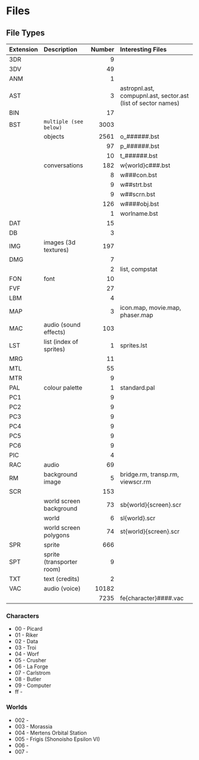 # Files

## File Types

| Extension | Description         | Number | Interesting Files |
| :---      | :---                | ---:   | :---              |
| 3DR |                           |      9 |                   |
| 3DV |                           |     49 |                   |
| ANM |                           |      1 |                   |
| AST |                           |      3 | astropnl.ast, compupnl.ast, sector.ast (list of sector names) |
| BIN |                           |     17 |                   |
| BST | `multiple (see below)`    |   3003 |                   |
|     | objects                   |   2561 | o_######.bst      |
|     |                           |     97 | p_######.bst      | 
|     |                           |     10 | t_######.bst      |
|     | conversations             |    182 | w{world}c###.bst  |
|     |                           |      8 | w###con.bst       |
|     |                           |      9 | w##strt.bst       |
|     |                           |      9 | w##scrn.bst       |
|     |                           |    126 | w####obj.bst      |
|     |                           |      1 | worlname.bst      |
| DAT |                           |     15 |                   |
| DB  |                           |      3 |                   |
| IMG | images (3d textures)      |    197 |                   |
| DMG |                           |      7 |                   |
|     |                           |      2 | list, compstat    |
| FON | font                      |     10 |                   |
| FVF |                           |     27 |                   |
| LBM |                           |      4 |                   |
| MAP |                           |      3 | icon.map, movie.map, phaser.map |
| MAC | audio (sound effects)     |    103 |                   |
| LST | list (index of sprites)   |      1 | sprites.lst       |
| MRG |                           |     11 |                   |
| MTL |                           |     55 |                   |
| MTR |                           |      9 |                   |
| PAL | colour palette            |      1 | standard.pal      |
| PC1 |                           |      9 |                   |
| PC2 |                           |      9 |                   |
| PC3 |                           |      9 |                   |
| PC4 |                           |      9 |                   |
| PC5 |                           |      9 |                   |
| PC6 |                           |      9 |                   |
| PIC |                           |      4 |                   |
| RAC | audio                     |     69 |                   |
| RM  | background image          |      5 | bridge.rm, transp.rm, viewscr.rm |
| SCR |                           |    153 |                   |
|     | world screen background   |     73 | sb{world}{screen}.scr |
|     | world                     |      6 | sl{world}.scr         |
|     | world screen polygons     |     74 | st{world}{screen}.scr |
| SPR | sprite                    |    666 |                   |
| SPT | sprite (transporter room) |      9 |                   |
| TXT | text (credits)            |      2 |                   |
| VAC | audio (voice)             |  10182 |                   |
|     |                           |   7235 | fe{character}####.vac |

### Characters
* 00 - Picard
* 01 - Riker
* 02 - Data
* 03 - Troi
* 04 - Worf
* 05 - Crusher
* 06 - La Forge
* 07 - Carlstrom
* 08 - Butler
* 09 - Computer
* ff - 

### Worlds
* 002 - 
* 003 - Morassia
* 004 - Mertens Orbital Station
* 005 - Frigis (Shonoisho Epsilon VI)
* 006 - 
* 007 - 

